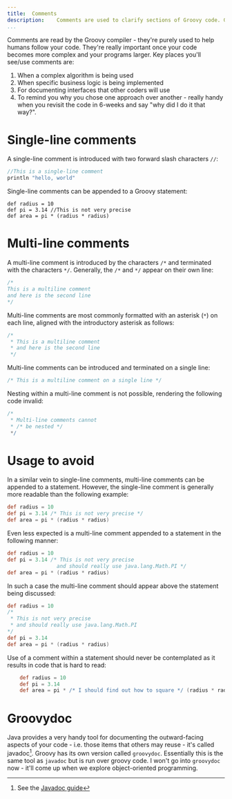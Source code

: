 ```yaml
---
title:	Comments  
description:	Comments are used to clarify sections of Groovy code. Groovy supports two types of comments - single line and multi-line.  
...
```

Comments are read by the Groovy compiler - they're purely used to help humans follow your code. They're really important once your code becomes more complex and your programs larger. Key places you'll see/use comments are:

1. When a complex algorithm is being used
2. When specific business logic is being implemented
2. For documenting interfaces that other coders will use
3. To remind you why you chose one approach over another - really handy when you revisit the code in 6-weeks and say "why did I do it that way?".

# Single-line comments
A single-line comment is introduced with two forward slash characters `//`:

```groovy
//This is a single-line comment
println "hello, world"
```
    
Single-line comments can be appended to a Groovy statement:

    def radius = 10
    def pi = 3.14 //This is not very precise
    def area = pi * (radius * radius)

# Multi-line comments
    
A multi-line comment is introduced by the characters `/*` and terminated with the characters `*/`. Generally, the `/*` and `*/` appear on their own line:

```groovy
/*
This is a multiline comment
and here is the second line
*/
```

Multi-line comments are most commonly formatted with an asterisk (`*`) on each line, aligned with the introductory asterisk as follows:

```groovy
/*
 * This is a multiline comment
 * and here is the second line
 */
```

Multi-line comments can be introduced and terminated on a single line:

```groovy
/* This is a multiline comment on a single line */
```

Nesting within a multi-line comment is not possible, rendering the following code invalid:

```groovy
/*
 * Multi-line comments cannot 
 * /* be nested */
 */
```
    
# Usage to avoid    
In a similar vein to single-line comments, multi-line comments can be appended to a statement. However, the single-line comment is generally more readable than the following example:

```groovy
def radius = 10
def pi = 3.14 /* This is not very precise */
def area = pi * (radius * radius)
```

Even less expected is a multi-line comment appended to a statement in the following manner:

```groovy
def radius = 10
def pi = 3.14 /* This is not very precise
                and should really use java.lang.Math.PI */
def area = pi * (radius * radius)
```
    
In such a case the multi-line comment should appear above the statement being discussed:

```groovy
def radius = 10
/*
 * This is not very precise
 * and should really use java.lang.Math.PI
*/
def pi = 3.14 
def area = pi * (radius * radius)    
```
    
Use of a comment within a statement should never be contemplated as it results in code that is hard to read:

```groovy
    def radius = 10
    def pi = 3.14
    def area = pi * /* I should find out how to square */ (radius * radius)
```

# Groovydoc

Java provides a very handy tool for documenting the outward-facing aspects of your code - i.e. those items that others may reuse  - it's called javadoc[^javadoc]. Groovy has its own version called `groovydoc`. Essentially this is the same tool as `javadoc` but is run over groovy code. I won't go into `groovydoc` now - it'll come up when we explore object-oriented programming.

[^javadoc]: See the [Javadoc guide](http://docs.oracle.com/javase/1.5.0/docs/tooldocs/windows/javadoc.html)